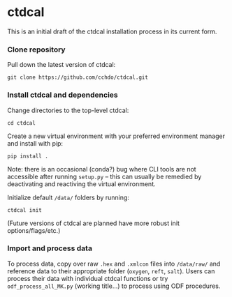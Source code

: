 # ctdcal

This is an initial draft of the ctdcal installation process in its current form.

### Clone repository
Pull down the latest version of ctdcal:
```
git clone https://github.com/cchdo/ctdcal.git
```

### Install ctdcal and dependencies
Change directories to the top-level ctdcal:
```
cd ctdcal
```

Create a new virtual environment with your preferred environment manager and install with pip:
```
pip install .
```

Note: there is an occasional (conda?) bug where CLI tools are not accessible after running `setup.py` – this can usually be remedied by deactivating and reactiving the virtual environment.

Initialize default `/data/` folders by running:
```
ctdcal init
```

(Future versions of ctdcal are planned have more robust init options/flags/etc.)

### Import and process data
To process data, copy over raw `.hex` and `.xmlcon` files into `/data/raw/` and reference data to their appropriate folder (`oxygen`, `reft`, `salt`). Users can process their data with individual ctdcal functions or try `odf_process_all_MK.py` (working title...) to process using ODF procedures.